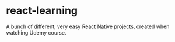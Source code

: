 # react-learning

A bunch of different, very easy React Native projects, created when watching Udemy course.
